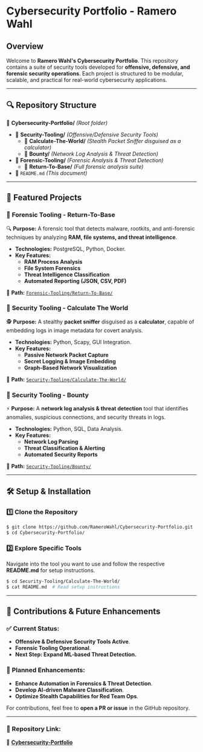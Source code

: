 # Cybersecurity Portfolio - Ramero Wahl

## Overview
Welcome to **Ramero Wahl's Cybersecurity Portfolio**. This repository contains a suite of security tools developed for **offensive, defensive, and forensic security operations**. Each project is structured to be modular, scalable, and practical for real-world cybersecurity applications.

---
## **🔍 Repository Structure**
📂 **Cybersecurity-Portfolio/** _(Root folder)_
- 📂 **Security-Tooling/** _(Offensive/Defensive Security Tools)_
  - 📂 **Calculate-The-World/** _(Stealth Packet Sniffer disguised as a calculator)_
  - 📂 **Bounty/** _(Network Log Analysis & Threat Detection)_
- 📂 **Forensic-Tooling/** _(Forensic Analysis & Threat Detection)_
  - 📂 **Return-To-Base/** _(Full forensic analysis suite)_
- 📜 `README.md` _(This document)_

---
## **🚀 Featured Projects**

### 🔹 **Forensic Tooling - Return-To-Base**
🔍 **Purpose:** A forensic tool that detects malware, rootkits, and anti-forensic techniques by analyzing **RAM, file systems, and threat intelligence**.
- **Technologies:** PostgreSQL, Python, Docker.
- **Key Features:**
  - **RAM Process Analysis**
  - **File System Forensics**
  - **Threat Intelligence Classification**
  - **Automated Reporting (JSON, CSV, PDF)**

📂 **Path:** [`Forensic-Tooling/Return-To-Base/`](https://github.com/RameroWahl/Cybersecurity-Portfolio/tree/main/Forensic-Tooling/Return-To-Base)

### 🔹 **Security Tooling - Calculate The World**
🕵️ **Purpose:** A stealthy **packet sniffer** disguised as a **calculator**, capable of embedding logs in image metadata for covert analysis.
- **Technologies:** Python, Scapy, GUI Integration.
- **Key Features:**
  - **Passive Network Packet Capture**
  - **Secret Logging & Image Embedding**
  - **Graph-Based Network Visualization**

📂 **Path:** [`Security-Tooling/Calculate-The-World/`](https://github.com/RameroWahl/Cybersecurity-Portfolio/tree/main/Security-Tooling/Calculate-The-World)

### 🔹 **Security Tooling - Bounty**
⚡ **Purpose:** A **network log analysis & threat detection** tool that identifies anomalies, suspicious connections, and security threats in logs.
- **Technologies:** Python, SQL, Data Analysis.
- **Key Features:**
  - **Network Log Parsing**
  - **Threat Classification & Alerting**
  - **Automated Security Reports**

📂 **Path:** [`Security-Tooling/Bounty/`](https://github.com/RameroWahl/Cybersecurity-Portfolio/tree/main/Security-Tooling/Bounty)

---
## **🛠️ Setup & Installation**
### **1️⃣ Clone the Repository**
```sh
$ git clone https://github.com/RameroWahl/Cybersecurity-Portfolio.git
$ cd Cybersecurity-Portfolio/
```
### **2️⃣ Explore Specific Tools**
Navigate into the tool you want to use and follow the respective **README.md** for setup instructions.

```sh
$ cd Security-Tooling/Calculate-The-World/
$ cat README.md  # Read setup instructions
```

---
## **📢 Contributions & Future Enhancements**
### ✅ **Current Status:**
- **Offensive & Defensive Security Tools Active**.
- **Forensic Tooling Operational**.
- **Next Step: Expand ML-based Threat Detection.**

### 🚀 **Planned Enhancements:**
- **Enhance Automation in Forensics & Threat Detection**.
- **Develop AI-driven Malware Classification**.
- **Optimize Stealth Capabilities for Red Team Ops**.

For contributions, feel free to **open a PR or issue** in the GitHub repository.

---
### **🔗 Repository Link:**  
📌 **[Cybersecurity-Portfolio](https://github.com/RameroWahl/Cybersecurity-Portfolio)**


